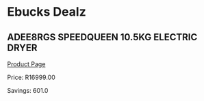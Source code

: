 
# Ebucks Dealz
## ADEE8RGS SPEEDQUEEN 10.5KG ELECTRIC DRYER
[Product Page](https://www.ebucks.com/web/shop/productSelected.do?prodId=1173295004&catId=704981826)

Price: R16999.00

Savings: 601.0


	